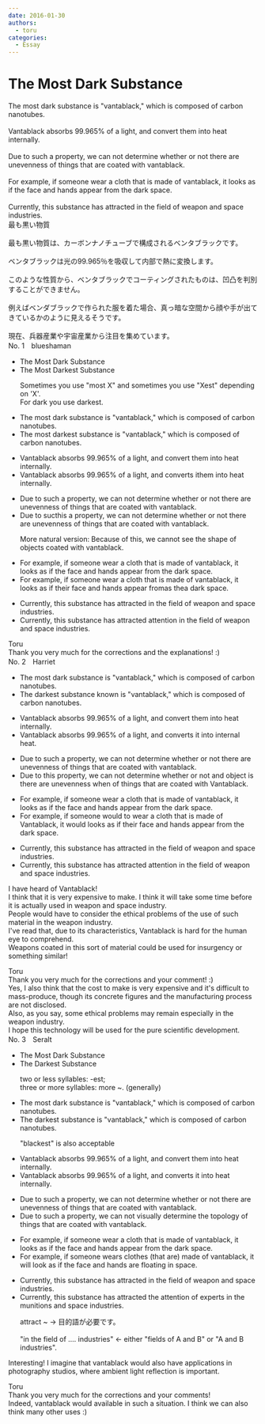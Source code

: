 ```yaml
---
date: 2016-01-30
authors:
  - toru
categories:
  - Essay
---
```


<h1 id="subject_show">The Most Dark Substance</h1>
<div class="date" hidden>Jan 30, 2016 17:46</div>
<div id="post"><div id="body_show_ori">
The most dark substance is "vantablack," which is composed of carbon nanotubes.<br/><br/>Vantablack absorbs 99.965% of a light, and convert them into heat internally.<br/><br/>Due to such a property, we can not determine whether or not there are unevenness of things that are coated with vantablack.<br/><br/>For example, if someone wear a cloth that is made of vantablack, it looks as if the face and hands appear from the dark space.<br/><br/>Currently, this substance has attracted in the field of weapon and space industries.
</div></div>

<!-- more -->

<div id="post_ja"><div id="body_show_mo">
最も黒い物質<br/><br/>最も黒い物質は、カーボンナノチューブで構成されるベンタブラックです。<br/><br/>ベンタブラックは光の99.965％を吸収して内部で熱に変換します。<br/><br/>このような性質から、ベンタブラックでコーティングされたものは、凹凸を判別することができません。<br/><br/>例えばベンダブラックで作られた服を着た場合、真っ暗な空間から顔や手が出てきているかのように見えるそうです。<br/><br/>現在、兵器産業や宇宙産業から注目を集めています。
</div></div>
<div id="block"><div class="first_name"> No. 1　<span class="just_name">blueshaman</span></div><div id="block2">
<ul class="correction_field">
<li class="incorrect">The Most Dark Substance</li>
<li class="corrected correct">
The <span class="f_gray"><span class="sline">Most </span></span>Dark<span class="f_red">est</span> Substance
<p class="correction_comment">Sometimes you use "most X" and sometimes you use "Xest" depending on 'X'.<br/>For dark you use darkest.</p>
</li>
</ul>
<ul class="correction_field">
<li class="incorrect">The most dark substance is "vantablack," which is composed of carbon nanotubes.</li>
<li class="corrected correct">
The <span class="f_gray"><span class="sline">most </span></span>dark<span class="f_red">est</span> substance is "vantablack," which is composed of carbon nanotubes.
</li>
</ul>
<ul class="correction_field">
<li class="incorrect">Vantablack absorbs 99.965% of a light, and convert them into heat internally.</li>
<li class="corrected correct">
Vantablack absorbs 99.965% of <span class="f_gray"><span class="sline">a </span></span>light, and convert<span class="f_red">s</span> <span class="f_red">i</span>t<span class="f_gray"><span class="sline">hem</span></span> into heat internally.
</li>
</ul>
<ul class="correction_field">
<li class="incorrect">Due to such a property, we can not determine whether or not there are unevenness of things that are coated with vantablack.</li>
<li class="corrected correct">
Due to <span class="f_gray"><span class="sline">suc</span></span><span class="f_red">t</span>h<span class="f_red">is</span> <span class="f_gray"><span class="sline">a </span></span>property, we can<span class="f_gray"><span class="sline"> </span></span>not determine whether or not there are uneven<span class="f_gray"><span class="sline">ness</span></span> <span class="f_gray"><span class="sline">of </span></span>things that are coated with vantablack.
<p class="correction_comment">More natural version: Because of this, we cannot see the shape of objects coated with vantablack.</p>
</li>
</ul>
<ul class="correction_field">
<li class="incorrect">For example, if someone wear a cloth that is made of vantablack, it looks as if the face and hands appear from the dark space.</li>
<li class="corrected correct">
For example, if someone wear a cloth that is made of vantablack, it looks as if the<span class="f_red">ir</span> face and hands appear <span class="f_gray"><span class="sline">from</span></span><span class="f_red">as</span> <span class="f_gray"><span class="sline">the</span></span><span class="f_red">a</span> dark space.
</li>
</ul>
<ul class="correction_field">
<li class="incorrect">Currently, this substance has attracted in the field of weapon and space industries.</li>
<li class="corrected correct">
Currently, this substance has attracted <span class="f_red">attent</span>i<span class="f_red">o</span>n <span class="f_red">in </span>the <span class="f_gray"><span class="sline">field of </span></span>weapon and space industries.
</li>
</ul>
</div><div class="name"><span class="just_name">Toru</span><br>
Thank you very much for the corrections and the explanations! :)
</div>
</div>
<div id="block"><div class="first_name"> No. 2　<span class="just_name">Harriet</span></div><div id="block2">
<ul class="correction_field">
<li class="incorrect">The most dark substance is "vantablack," which is composed of carbon nanotubes.</li>
<li class="corrected correct">
The <span class="f_blue">darkest</span> substance <span class="f_blue">known</span> is "<span class="f_blue">v</span>antablack<span class="f_red"><span class="sline">,</span></span>" which is composed of carbon nanotubes.
</li>
</ul>
<ul class="correction_field">
<li class="incorrect">Vantablack absorbs 99.965% of a light, and convert them into heat internally.</li>
<li class="corrected correct">
Vantablack absorbs 99.965% of a light<span class="f_red"><span class="sline">,</span></span> and convert<span class="f_blue">s</span> <span class="f_blue">it</span> into <span class="f_blue">internal heat</span>.
</li>
</ul>
<ul class="correction_field">
<li class="incorrect">Due to such a property, we can not determine whether or not there are unevenness of things that are coated with vantablack.</li>
<li class="corrected correct">
Due<span class="f_blue"> to</span> <span class="f_blue">this</span> property, we can not determine whether or not <span class="f_blue">and object is</span> <span class="f_red"><span class="sline">there are </span></span>uneven<span class="f_red"><span class="sline">ness</span></span> <span class="f_blue">when </span><span class="f_red"><span class="sline">of things that are</span></span> coated with <span class="f_blue">V</span>antablack.
</li>
</ul>
<ul class="correction_field">
<li class="incorrect">For example, if someone wear a cloth that is made of vantablack, it looks as if the face and hands appear from the dark space.</li>
<li class="corrected correct">
For example, if someone <span class="f_blue">would to</span> wear a cloth that is made of <span class="f_blue">V</span>antablack, it <span class="f_blue">would </span>look<span class="f_red"><span class="sline">s</span></span> as if the<span class="f_blue">ir</span> face and hands appear from <span class="f_red"><span class="sline">the</span></span> dark space.
</li>
</ul>
<ul class="correction_field">
<li class="incorrect">Currently, this substance has attracted in the field of weapon and space industries.</li>
<li class="corrected correct">
Currently, this substance has attracted <span class="f_blue">attention</span> in the field of weapon and space industries.
</li>
</ul>
<p class="comment_small">
 I have heard of Vantablack!
 <br/>
 I think that it is very expensive to make. I think it will take some time before it is actually used in weapon and space industry.
 <br/>
 People would have to consider the ethical problems of the use of such material in the weapon industry.
 <br/>
 I've read that, due to its characteristics, Vantablack is hard for the human eye to comprehend.
 <br/>
 Weapons coated in this sort of material could be used for insurgency or something similar!
</p>

</div><div class="name"><span class="just_name">Toru</span><br>
Thank you very much for the corrections and your comment! :)<br/>Yes, I also think that the cost to make is very expensive and it's difficult to mass-produce, though its concrete figures and the manufacturing process are not disclosed.<br/>Also, as you say, some ethical problems may remain especially in the weapon industry.<br/>I hope this technology will be used for the pure scientific development.
</div>
</div>
<div id="block"><div class="first_name"> No. 3　<span class="just_name">Seralt</span></div><div id="block2">
<ul class="correction_field">
<li class="incorrect">The Most Dark Substance</li>
<li class="corrected correct">
The <span class="f_red">Darkest</span> Substance
<p class="correction_comment">two or less syllables: -est; <br/>three or more syllables: more ~. (generally)</p>
</li>
</ul>
<ul class="correction_field">
<li class="incorrect">The most dark substance is "vantablack," which is composed of carbon nanotubes.</li>
<li class="corrected correct">
The <span class="f_red">darkest</span> substance is "vantablack," which is composed of carbon nanotubes.
<p class="correction_comment">"blackest" is also acceptable</p>
</li>
</ul>
<ul class="correction_field">
<li class="incorrect">Vantablack absorbs 99.965% of a light, and convert them into heat internally.</li>
<li class="corrected correct">
Vantablack absorbs 99.965% of <span class="sline"><span class="f_red">a</span></span> light, and convert<span class="f_red">s</span> <span class="f_red">it</span> into heat <span class="f_blue"><span class="sline">internally</span></span>.
</li>
</ul>
<ul class="correction_field">
<li class="incorrect">Due to such a property, we can not determine whether or not there are unevenness of things that are coated with vantablack.</li>
<li class="corrected correct">
Due to such a property, we can not <span class="f_blue">visually </span>determine <span class="f_blue">the topology </span>of things that are coated with vantablack.
</li>
</ul>
<ul class="correction_field">
<li class="incorrect">For example, if someone wear a cloth that is made of vantablack, it looks as if the face and hands appear from the dark space.</li>
<li class="corrected correct">
For example, if someone wear<span class="f_red">s</span> <span class="f_blue">clothes</span> <span class="f_blue">(</span>that <span class="f_blue">are)</span> made of vantablack, it <span class="f_blue">will look</span> as if the face and hands <span class="f_blue">are floating in space</span>.
</li>
</ul>
<ul class="correction_field">
<li class="incorrect">Currently, this substance has attracted in the field of weapon and space industries.</li>
<li class="corrected correct">
Currently, this substance has attracted <span class="f_red">the attention of experts </span>in the <span class="f_red">munitions</span> and space industries.
<p class="correction_comment">attract ~ -&gt; 目的語が必要です。<br/><br/>"in the field of .... industries" &lt;- either "fields of A and B" or "A and B industries".</p>
</li>
</ul>
<p class="comment_small">
 Interesting! I imagine that vantablack would also have applications in photography studios, where ambient light reflection is important.
</p>

</div><div class="name"><span class="just_name">Toru</span><br>
Thank you very much for the corrections and your comments!<br/>Indeed, vantablack would available in such a situation. I think we can also think many other uses :)
</div>
</div>
